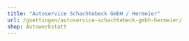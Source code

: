 ```yaml
---
title: "Autoservice Schachtebeck GmbH / Hermeier"
url: /goettingen/autoservice-schachtebeck-gmbh-hermeier/
shop: Autowerkstatt
---
```

